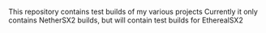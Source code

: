 This repository contains test builds of my various projects
Currently it only contains NetherSX2 builds, but will contain test builds for EtherealSX2
